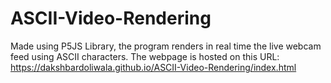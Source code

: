 # ASCII-Video-Rendering

Made using P5JS Library, the program renders in real time the live webcam feed using ASCII characters. 
The webpage is hosted on this URL: https://dakshbardoliwala.github.io/ASCII-Video-Rendering/index.html
